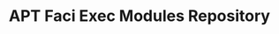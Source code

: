 ---
title: APT Faci Exec Modules Repository
redirect_to: https://drive.google.com/drive/folders/1ZnIzD-2smZrpVPFzAmGT_JIWS0Bjz7WF?usp=sharing
redirect_from: 
  - /APTFaciExecModules
  - /aptfaciexecmodules
---